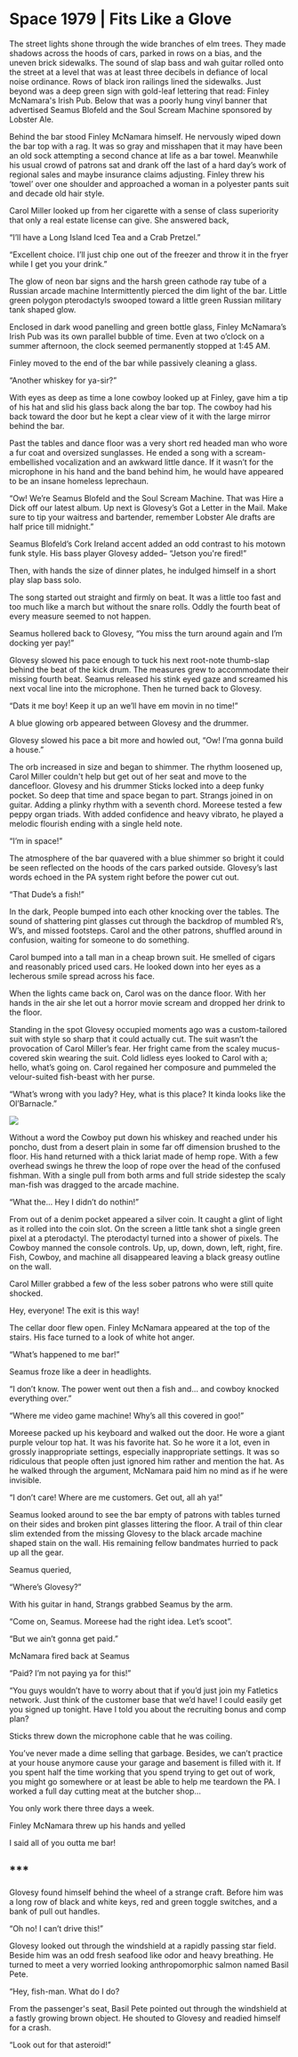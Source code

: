# Space 1979 | Fits Like a Glove
The street lights shone through the wide branches of elm trees. They made shadows across the hoods of cars, parked in rows on a bias, and the uneven brick sidewalks. The sound of slap bass and wah guitar rolled onto the street at a level that was at least three decibels in defiance of local noise ordinance. Rows of black iron railings lined the sidewalks. Just beyond was a deep green sign with gold-leaf lettering that read: Finley McNamara's Irish Pub. Below that was a poorly hung vinyl banner that advertised Seamus Blofeld and the Soul Scream Machine sponsored by Lobster Ale.
 
Behind the bar stood Finley McNamara himself. He nervously wiped down the bar top with a rag. It was so gray and misshapen that it may have been an old sock attempting a second chance at life as a bar towel. Meanwhile his usual crowd of patrons sat and drank off the last of a hard day’s work of regional sales and maybe insurance claims adjusting. Finley threw his ‘towel’ over one shoulder and approached a woman in a polyester pants suit and decade old hair style.
 
Carol Miller looked up from her cigarette with a sense of class superiority that only a real estate license can give. She answered back,

“I’ll have a Long Island Iced Tea and a Crab Pretzel.”

“Excellent choice. I’ll just chip one out of the freezer and throw it in the fryer while I get you your drink.”

The glow of neon bar signs and the harsh green cathode ray tube of a Russian arcade machine Intermittently pierced the dim light of the bar. Little green polygon pterodactyls swooped toward a little green Russian military tank shaped glow.
 
Enclosed in dark wood panelling and green bottle glass, Finley McNamara’s Irish Pub was its own parallel bubble of time. Even at two o’clock on a summer afternoon, the clock seemed permanently stopped at 1:45 AM.

Finley moved to the end of the bar while passively cleaning a glass.
 
“Another whiskey for ya-sir?”

With eyes as deep as time a lone cowboy looked up at Finley, gave him a tip of his hat and slid his glass back along the bar top. The cowboy had his back toward the door but he kept a clear view of it with the large mirror behind the bar.

Past the tables and dance floor was a very short red headed man who wore a fur coat and oversized sunglasses. He ended a song with a scream-embellished vocalization and an awkward little dance. If it wasn’t for the microphone in his hand and the band behind him, he would have appeared to be an insane homeless leprechaun.

“Ow! We’re Seamus Blofeld and the Soul Scream Machine. That was Hire a Dick off our latest album. Up next is Glovesy’s Got a Letter in the Mail. Make sure to tip your waitress and bartender, remember Lobster Ale drafts are half price till midnight.”

Seamus Blofeld’s Cork Ireland accent added an odd contrast to his motown funk style. His bass player Glovesy added– 
“Jetson you're fired!”
 
Then, with hands the size of dinner plates, he indulged himself in a short play slap bass solo.
 
The song started out straight and firmly on beat. It was a little too fast and too much like a march but without the snare rolls. Oddly the fourth beat of every measure seemed to not happen.

Seamus hollered back to Glovesy,
“You miss the turn around again and I’m docking yer pay!”

Glovesy slowed his pace enough to tuck his next root-note thumb-slap behind the beat of the kick drum. The measures grew to accommodate their missing fourth beat. Seamus released his stink eyed gaze and screamed his next vocal line into the microphone. Then he turned back to Glovesy.

“Dats it me boy! Keep it up an we’ll have em movin in no time!”

A blue glowing orb appeared between Glovesy and the drummer.

Glovesy slowed his pace a bit more and howled out, 
“Ow! I’ma gonna build a house.”

The orb increased in size and began to shimmer. The rhythm loosened up, Carol Miller couldn't help but get out of her seat and move to the dancefloor. Glovesy and his drummer Sticks locked into a deep funky pocket. So deep that time and space began to part. Strangs joined in on guitar. Adding a plinky rhythm with a seventh chord. Moreese tested a few peppy organ triads. With added confidence and heavy vibrato, he played a melodic flourish ending with a single held note.
 
“I’m in space!”

The atmosphere of the bar quavered with a blue shimmer so bright it could be seen reflected on the hoods of the cars parked outside. Glovesy’s last words echoed in the PA system right before the power cut out.

“That Dude’s a fish!”

In the dark, People bumped into each other knocking over the tables. The sound of shattering pint glasses cut through the backdrop of mumbled R’s, W’s, and missed footsteps. Carol and the other patrons, shuffled around in confusion, waiting for someone to do something.

Carol bumped into a tall man in a cheap brown suit. He smelled of cigars and reasonably priced used cars. He looked down into her eyes as a lecherous smile spread across his face.

When the lights came back on, Carol was on the dance floor. With her hands in the air she let out a horror movie scream and dropped her drink to the floor.

Standing in the spot Glovesy occupied moments ago was a custom-tailored suit with style so sharp that it could actually cut. The suit wasn’t the provocation of Carol Miller’s fear. Her fright came from the scaley mucus-covered skin wearing the suit. Cold lidless eyes looked to Carol with a; hello, what’s going on. Carol regained her composure and pummeled the velour-suited fish-beast with her purse.

“What’s wrong with you lady? Hey, what is this place? It kinda looks like the Ol’Barnacle.”

<a rel="sponsored" href="https://www.awin1.com/cread.php?s=4533140&v=25361&q=582936&r=2579497">
    <img src="https://www.awin1.com/cshow.php?s=4533140&v=25361&q=582936&r=2579497" border="0">
</a>

Without a word the Cowboy put down his whiskey and reached under his poncho, dust from a desert plain in some far off dimension brushed to the floor. His hand returned with a thick lariat made of hemp rope. With a few overhead swings he threw the loop of rope over the head of the confused fishman. With a single pull from both arms and full stride sidestep the scaly man-fish was dragged to the arcade machine.

“What the… Hey I didn’t do nothin!”

From out of a denim pocket appeared a silver coin. It caught a glint of light as it rolled into the coin slot. On the screen a little tank shot a single green pixel at a pterodactyl. The pterodactyl turned into a shower of pixels. The Cowboy manned the console controls. Up, up, down, down, left, right, fire. Fish, Cowboy, and machine all disappeared leaving a black greasy outline on the wall.

Carol Miller grabbed a few of the less sober patrons who were still quite shocked.

Hey, everyone! The exit is this way!

The cellar door flew open. Finley McNamara appeared at the top of the stairs. His face turned to a look of white hot anger.

“What’s happened to me bar!”

Seamus froze like a deer in headlights.

“I don’t know. The power went out then a fish and... and cowboy knocked everything over.”

“Where me video game machine! Why’s all this covered in goo!”

Moreese packed up his keyboard and walked out the door. He wore a giant purple velour top hat. It was his favorite hat. So he wore it a lot, even in grossly inappropriate settings, especially inappropriate settings. It was so ridiculous that people often just ignored him rather and mention the hat. As he walked through the argument, McNamara paid him no mind as if he were invisible.

“I don’t care! Where are me customers. Get out, all ah ya!”

Seamus looked around to see the bar empty of patrons with tables turned on their sides and broken pint glasses littering the floor. A trail of thin clear slim extended from the missing Glovesy to the black arcade machine shaped stain on the wall. His remaining fellow bandmates hurried to pack up all the gear.

Seamus queried,

“Where’s Glovesy?”

With his guitar in hand, Strangs grabbed Seamus by the arm.

“Come on, Seamus. Moreese had the right idea. Let’s scoot”.

“But we ain’t gonna get paid.”

McNamara fired back at Seamus

“Paid? I’m not paying ya for this!”

“You guys wouldn’t have to worry about that if you’d just join my Fatletics network. Just think of the customer base that we’d have! I could easily get you signed up tonight. Have I told you about the recruiting bonus and comp plan?

Sticks threw down the microphone cable that he was coiling.

You’ve never made a dime selling that garbage. Besides, we can’t practice at your house anymore cause your garage and basement is filled with it. If you spent half the time working that you spend trying to get out of work, you might go somewhere or at least be able to help me teardown the PA. I worked a full day cutting meat at the butcher shop…

You only work there three days a week.

Finley McNamara threw up his hands and yelled

I said all of you outta me bar!

## ***
Glovesy found himself behind the wheel of a strange craft. Before him was a long row of black and white keys, red and green toggle switches, and a bank of pull out handles.

“Oh no! I can’t drive this!”

Glovesy looked out through the windshield at a rapidly passing star field. Beside him was an odd fresh seafood like odor and heavy breathing. He turned to meet a very worried looking anthropomorphic salmon named Basil Pete.

“Hey, fish-man. What do I do?

From the passenger's seat, Basil Pete pointed out through the windshield at a fastly growing brown object. He shouted to Glovesy and readied himself for a crash.

“Look out for that asteroid!”
